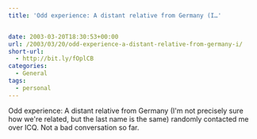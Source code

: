 ```yaml
---
title: 'Odd experience: A distant relative from Germany (I…'


date: 2003-03-20T18:30:53+00:00
url: /2003/03/20/odd-experience-a-distant-relative-from-germany-i/
short-url:
  - http://bit.ly/fOplCB
categories:
  - General
tags:
  - personal
---
```

Odd experience: A distant relative from Germany (I'm not precisely sure how we're related, but the last name is the same) randomly contacted me over ICQ. Not a bad conversation so far.